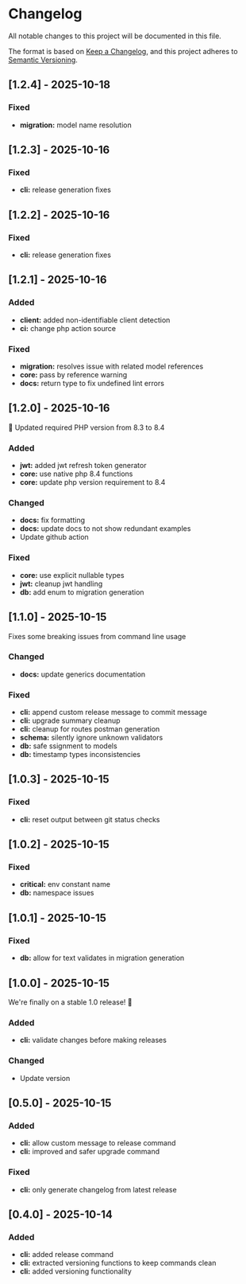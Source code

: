# Changelog

All notable changes to this project will be documented in this file.

The format is based on [Keep a Changelog](https://keepachangelog.com/en/1.1.0/),
and this project adheres to [Semantic Versioning](https://semver.org/spec/v2.0.0.html).

## [1.2.4] - 2025-10-18

### Fixed
- **migration:** model name resolution


## [1.2.3] - 2025-10-16

### Fixed
- **cli:** release generation fixes


## [1.2.2] - 2025-10-16

### Fixed
- **cli:** release generation fixes


## [1.2.1] - 2025-10-16

### Added
- **client:** added non-identifiable client detection
- **ci:** change php action source

### Fixed
- **migration:** resolves issue with related model references
- **core:** pass by reference warning
- **docs:** return type to fix undefined lint errors


## [1.2.0] - 2025-10-16

🐘 Updated required PHP version from 8.3 to 8.4

### Added
- **jwt:** added jwt refresh token generator
- **core:** use native php 8.4 functions
- **core:** update php version requirement to 8.4

### Changed
- **docs:** fix formatting
- **docs:** update docs to not show redundant examples
- Update github action

### Fixed
- **core:** use explicit nullable types
- **jwt:** cleanup jwt handling
- **db:** add enum to migration generation


## [1.1.0] - 2025-10-15

Fixes some breaking issues from command line usage

### Changed
- **docs:** update generics documentation

### Fixed
- **cli:** append custom release message to commit message
- **cli:** upgrade summary cleanup
- **cli:** cleanup for routes postman generation
- **schema:** silently ignore unknown validators
- **db:** safe ssignment to models
- **db:** timestamp types inconsistencies


## [1.0.3] - 2025-10-15

### Fixed
- **cli:** reset output between git status checks


## [1.0.2] - 2025-10-15

### Fixed
- **critical:** env constant name
- **db:** namespace issues


## [1.0.1] - 2025-10-15

### Fixed
- **db:** allow for text validates in migration generation


## [1.0.0] - 2025-10-15

We're finally on a stable 1.0 release! 🥳

### Added
- **cli:** validate changes before making releases

### Changed
- Update version


## [0.5.0] - 2025-10-15

### Added
- **cli:** allow custom message to release command
- **cli:** improved and safer upgrade command

### Fixed
- **cli:** only generate changelog from latest release


## [0.4.0] - 2025-10-14

### Added
- **cli:** added release command
- **cli:** extracted versioning functions to keep commands clean
- **cli:** added versioning functionality

